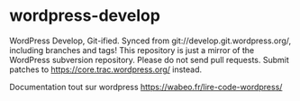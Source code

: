 # wordpress-develop
WordPress Develop, Git-ified. Synced from git://develop.git.wordpress.org/, including branches and tags! This repository is just a mirror of the WordPress subversion repository. Please do not send pull requests. Submit patches to https://core.trac.wordpress.org/ instead. 


Documentation tout sur wordpress 
https://wabeo.fr/lire-code-wordpress/
